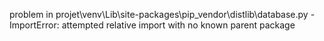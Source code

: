 problem in projet\venv\Lib\site-packages\pip\_vendor\distlib\database.py - ImportError: attempted relative import with no known parent package
